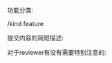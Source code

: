 功能分类:

/kind feature

提交内容的简短描述:
<!-- title -->

>

<!-- end title -->
对于reviewer有没有需要特别注意的:
<!-- note -->

>

<!-- end note -->